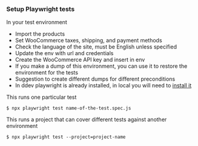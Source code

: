 
### Setup Playwright tests
In your test environment
- Import the products
- Set WooCommerce taxes, shipping, and payment methods
- Check the language of the site, must be English unless specified
- Update the env with url and credentials
- Create the WooCommerce API key and insert in env
- If you make a dump of this environment, you can use it to restore the environment for the tests
- Suggestion to create different dumps for different preconditions
- In ddev playwright is already installed, in local you will need to [install it](https://playwright.dev/docs/intro#installing-playwright)
  

This runs one particular test
```
$ npx playwright test name-of-the-test.spec.js
```
This runs a project that can cover different tests against another environment

```
$ npx playwright test --project=project-name
```



